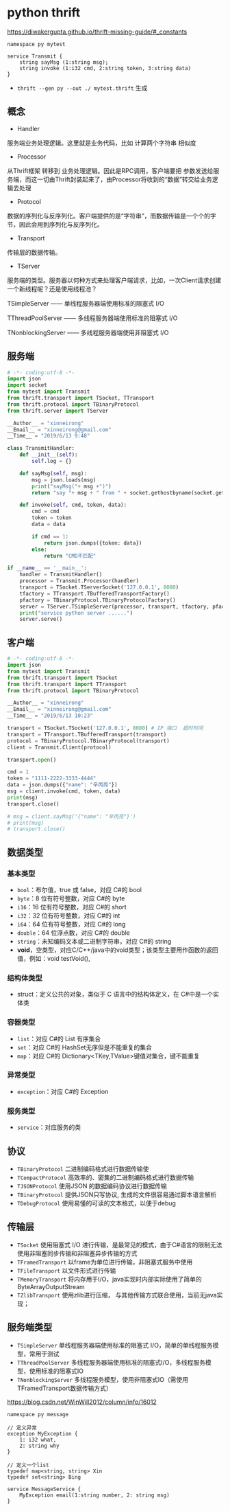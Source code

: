 # python thrift

https://diwakergupta.github.io/thrift-missing-guide/#_constants

````
namespace py mytest

service Transmit {
    string sayMsg (1:string msg);
    string invoke (1:i32 cmd, 2:string token, 3:string data)
}
````

* `thrift --gen py --out ./ mytest.thrift` 生成

## 概念

* Handler

服务端业务处理逻辑。这里就是业务代码，比如 计算两个字符串 相似度

* Processor

从Thrift框架 转移到 业务处理逻辑。因此是RPC调用，客户端要把 参数发送给服务端，而这一切由Thrift封装起来了，由Processor将收到的“数据”转交给业务逻辑去处理

* Protocol

数据的序列化与反序列化。客户端提供的是“字符串”，而数据传输是一个个的字节，因此会用到序列化与反序列化。

* Transport

传输层的数据传输。

* TServer

服务端的类型。服务器以何种方式来处理客户端请求，比如，一次Client请求创建一个新线程呢？还是使用线程池？

TSimpleServer —— 单线程服务器端使用标准的阻塞式 I/O

TThreadPoolServer —— 多线程服务器端使用标准的阻塞式 I/O

TNonblockingServer —— 多线程服务器端使用非阻塞式 I/O

## 服务端

````python
# -*- coding:utf-8 -*-
import json
import socket
from mytest import Transmit
from thrift.transport import TSocket, TTransport
from thrift.protocol import TBinaryProtocol
from thrift.server import TServer

__Author__ = "xinneirong"
__Email__ = "xinneirong@gmail.com"
__Time__ = "2019/6/13 9:48"

class TransmitHandler:
    def __init__(self):
        self.log = {}

    def sayMsg(self, msg):
        msg = json.loads(msg)
        print("sayMsg("+ msg +")")
        return "say "+ msg + " from " + socket.gethostbyname(socket.gethostname())

    def invoke(self, cmd, token, data):
        cmd = cmd
        token = token
        data = data

        if cmd == 1:
            return json.dumps({token: data})
        else:
            return "CMD不匹配"

if __name__ == '__main__':
    handler = TransmitHandler()
    processor = Transmit.Processor(handler)
    transport = TSocket.TServerSocket('127.0.0.1', 8080)
    tfactory = TTransport.TBufferedTransportFactory()
    pfactory = TBinaryProtocol.TBinaryProtocolFactory()
    server = TServer.TSimpleServer(processor, transport, tfactory, pfactory)
    print("service python server ......")
    server.serve()
````

## 客户端

````python
# -*- coding:utf-8 -*-
import json
from mytest import Transmit
from thrift.transport import TSocket
from thrift.transport import TTransport
from thrift.protocol import TBinaryProtocol

__Author__ = "xinneirong"
__Email__ = "xinneirong@gmail.com"
__Time__ = "2019/6/13 10:23"

transport = TSocket.TSocket('127.0.0.1', 8080) # IP 端口  超时时间
transport = TTransport.TBufferedTransport(transport)
protocol = TBinaryProtocol.TBinaryProtocol(transport)
client = Transmit.Client(protocol)

transport.open()

cmd = 1
token = "1111-2222-3333-4444"
data = json.dumps({"name": "辛丙亮"})
msg = client.invoke(cmd, token, data)
print(msg)
transport.close()

# msg = client.sayMsg('{"name": "辛丙亮"}')
# print(msg)
# transport.close()

````

## 数据类型

### 基本类型

* `bool`：布尔值，true 或 false，对应 C#的 bool
* `byte`：8 位有符号整数，对应 C#的 byte
* `i16`：16 位有符号整数，对应 C#的 short
* `i32`：32 位有符号整数，对应 C#的 int
* `i64`：64 位有符号整数，对应 C#的 long
* `double`：64 位浮点数，对应 C#的 double
* `string`：未知编码文本或二进制字符串，对应 C#的 string
* **void**，空类型，对应C/C++/java中的void类型；该类型主要用作函数的返回值，例如：void testVoid(),

### 结构体类型

* struct：定义公共的对象，类似于 C 语言中的结构体定义，在 C#中是一个实体类

### 容器类型

* `list`：对应 C#的 List<T> 有序集合
* `set`：对应 C#的 HashSet<T>无序但是不能重复的集合
* `map`：对应 C#的 Dictionary<TKey,TValue>键值对集合，键不能重复

### 异常类型

* `exception`：对应 C#的 Exception

### 服务类型

* `service`：对应服务的类

## 协议

* `TBinaryProtocol` 二进制编码格式进行数据传输使
* `TCompactProtocol` 高效率的、密集的二进制编码格式进行数据传输
* `TJSONProtocol` 使用JSON 的数据编码协议进行数据传输
* `TBinaryProtocol` 提供JSON只写协议, 生成的文件很容易通过脚本语言解析
* `TDebugProtocol` 使用易懂的可读的文本格式，以便于debug

## 传输层

* `TSocket` 使用阻塞式 I/O 进行传输，是最常见的模式，由于C#语言的限制无法使用非阻塞同步传输和非阻塞异步传输的方式
* `TFramedTransport` 以frame为单位进行传输，非阻塞式服务中使用
* `TFileTransport` 以文件形式进行传输
* `TMemoryTransport` 将内存用于I/O，java实现时内部实际使用了简单的ByteArrayOutputStream
* `TZlibTransport` 使用zlib进行压缩， 与其他传输方式联合使用，当前无java实现；

## 服务端类型

* `TSimpleServer` 单线程服务器端使用标准的阻塞式 I/O，简单的单线程服务模型，常用于测试
* `TThreadPoolServer` 多线程服务器端使用标准的阻塞式I/O，多线程服务模型，使用标准的阻塞式IO
* `TNonblockingServer` 多线程服务模型，使用非阻塞式IO（需使用TFramedTransport数据传输方式）



https://blog.csdn.net/WinWill2012/column/info/16012

`````
namespace py message

// 定义异常
exception MyException {
    1: i32 what,
    2: string why
}

// 定义一个list
typedef map<string, string> Xin
typedef set<string> Bing

service MessageService {
    MyException email(1:string number, 2: string msg)
}
`````

